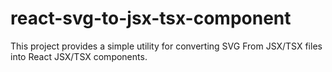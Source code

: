 # react-svg-to-jsx-tsx-component

This project provides a simple utility for converting SVG From JSX/TSX files into React JSX/TSX components.
